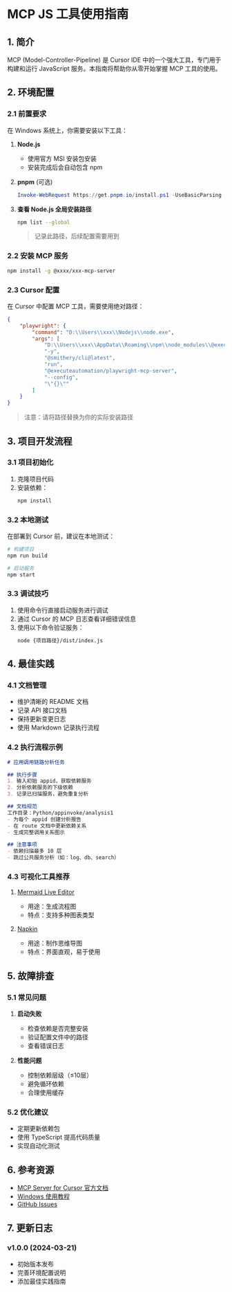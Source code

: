 # MCP JS 工具使用指南

## 1. 简介

MCP (Model-Controller-Pipeline) 是 Cursor IDE 中的一个强大工具，专门用于构建和运行 JavaScript 服务。本指南将帮助你从零开始掌握 MCP 工具的使用。

## 2. 环境配置

### 2.1 前置要求

在 Windows 系统上，你需要安装以下工具：

1. **Node.js**
   - 使用官方 MSI 安装包安装
   - 安装完成后会自动包含 npm

2. **pnpm** (可选)
   ```powershell
   Invoke-WebRequest https://get.pnpm.io/install.ps1 -UseBasicParsing | Invoke-Expression
   ```

3. **查看 Node.js 全局安装路径**
   ```bash
   npm list --global
   ```
   > 记录此路径，后续配置需要用到

### 2.2 安装 MCP 服务

```bash
npm install -g @xxxx/xxx-mcp-server
```

### 2.3 Cursor 配置

在 Cursor 中配置 MCP 工具，需要使用绝对路径：

```json
{
    "playwright": {
        "command": "D:\\Users\\xxx\\Nodejs\\node.exe",
        "args": [
            "D:\\Users\\xxx\\AppData\\Roaming\\npm\\node_modules\\@executeautomation\\playwright-mcp-server\\dist\\index.js",
            "-y",
            "@smithery/cli@latest",
            "run",
            "@executeautomation/playwright-mcp-server",
            "--config",
            "\"{}\""
        ]
    }
}
```

> 注意：请将路径替换为你的实际安装路径

## 3. 项目开发流程

### 3.1 项目初始化
1. 克隆项目代码
2. 安装依赖：
   ```bash
   npm install
   ```

### 3.2 本地测试
在部署到 Cursor 前，建议在本地测试：
```bash
# 构建项目
npm run build

# 启动服务
npm start
```

### 3.3 调试技巧
1. 使用命令行直接启动服务进行调试
2. 通过 Cursor 的 MCP 日志查看详细错误信息
3. 使用以下命令验证服务：
   ```bash
   node {项目路径}/dist/index.js
   ```

## 4. 最佳实践

### 4.1 文档管理
- 维护清晰的 README 文档
- 记录 API 接口文档
- 保持更新变更日志
- 使用 Markdown 记录执行流程

### 4.2 执行流程示例

```markdown
# 应用调用链路分析任务

## 执行步骤
1. 输入初始 appid，获取依赖服务
2. 分析依赖服务的下级依赖
3. 记录已扫描服务，避免重复分析

## 文档规范
工作目录：Python/appinvoke/analysis1
- 为每个 appid 创建分析报告
- 在 route 文档中更新依赖关系
- 生成完整调用关系图示

## 注意事项
- 依赖扫描最多 10 层
- 跳过公共服务分析（如：log、db、search）
```

### 4.3 可视化工具推荐
1. [Mermaid Live Editor](https://mermaid-js.github.io/mermaid-live-editor)
   - 用途：生成流程图
   - 特点：支持多种图表类型

2. [Napkin](https://app.napkin.ai)
   - 用途：制作思维导图
   - 特点：界面直观，易于使用

## 5. 故障排查

### 5.1 常见问题
1. **启动失败**
   - 检查依赖是否完整安装
   - 验证配置文件中的路径
   - 查看错误日志

2. **性能问题**
   - 控制依赖层级（≤10层）
   - 避免循环依赖
   - 合理使用缓存

### 5.2 优化建议
- 定期更新依赖包
- 使用 TypeScript 提高代码质量
- 实现自动化测试

## 6. 参考资源

- [MCP Server for Cursor 官方文档](https://aibook.ren/archives/mcp-server-for-cursor)
- [Windows 使用教程](https://medium.com/@sayharer/vscode-cline%E6%8F%92%E4%BB%B6%E9%83%A8%E7%BD%B2mcp-server-win%E7%B3%BB%E7%BB%9F-b079c3d254dc)
- [GitHub Issues](https://github.com/cline/cline/issues/1948)

## 7. 更新日志

### v1.0.0 (2024-03-21)
- 初始版本发布
- 完善环境配置说明
- 添加最佳实践指南
